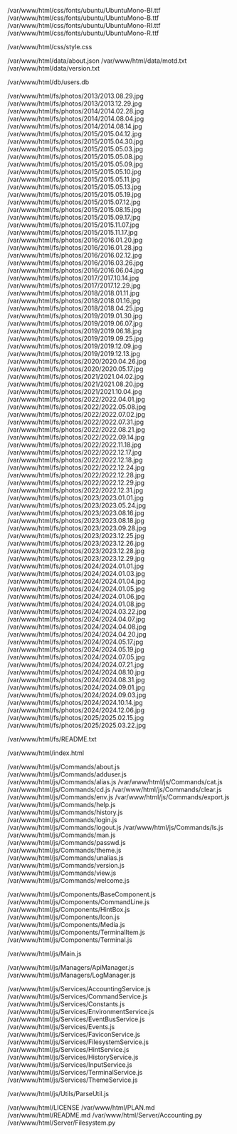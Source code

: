 /var/www/html/css/fonts/ubuntu/UbuntuMono-BI.ttf
/var/www/html/css/fonts/ubuntu/UbuntuMono-B.ttf
/var/www/html/css/fonts/ubuntu/UbuntuMono-RI.ttf
/var/www/html/css/fonts/ubuntu/UbuntuMono-R.ttf

/var/www/html/css/style.css

/var/www/html/data/about.json
/var/www/html/data/motd.txt
/var/www/html/data/version.txt

/var/www/html/db/users.db

/var/www/html/fs/photos/2013/2013.08.29.jpg
/var/www/html/fs/photos/2013/2013.12.29.jpg
/var/www/html/fs/photos/2014/2014.02.28.jpg
/var/www/html/fs/photos/2014/2014.08.04.jpg
/var/www/html/fs/photos/2014/2014.08.14.jpg
/var/www/html/fs/photos/2015/2015.04.12.jpg
/var/www/html/fs/photos/2015/2015.04.30.jpg
/var/www/html/fs/photos/2015/2015.05.03.jpg
/var/www/html/fs/photos/2015/2015.05.08.jpg
/var/www/html/fs/photos/2015/2015.05.09.jpg
/var/www/html/fs/photos/2015/2015.05.10.jpg
/var/www/html/fs/photos/2015/2015.05.11.jpg
/var/www/html/fs/photos/2015/2015.05.13.jpg
/var/www/html/fs/photos/2015/2015.05.19.jpg
/var/www/html/fs/photos/2015/2015.07.12.jpg
/var/www/html/fs/photos/2015/2015.08.15.jpg
/var/www/html/fs/photos/2015/2015.09.17.jpg
/var/www/html/fs/photos/2015/2015.11.07.jpg
/var/www/html/fs/photos/2015/2015.11.17.jpg
/var/www/html/fs/photos/2016/2016.01.20.jpg
/var/www/html/fs/photos/2016/2016.01.28.jpg
/var/www/html/fs/photos/2016/2016.02.12.jpg
/var/www/html/fs/photos/2016/2016.03.26.jpg
/var/www/html/fs/photos/2016/2016.06.04.jpg
/var/www/html/fs/photos/2017/2017.10.14.jpg
/var/www/html/fs/photos/2017/2017.12.29.jpg
/var/www/html/fs/photos/2018/2018.01.11.jpg
/var/www/html/fs/photos/2018/2018.01.16.jpg
/var/www/html/fs/photos/2018/2018.04.25.jpg
/var/www/html/fs/photos/2019/2019.01.30.jpg
/var/www/html/fs/photos/2019/2019.06.07.jpg
/var/www/html/fs/photos/2019/2019.06.18.jpg
/var/www/html/fs/photos/2019/2019.09.25.jpg
/var/www/html/fs/photos/2019/2019.12.09.jpg
/var/www/html/fs/photos/2019/2019.12.13.jpg
/var/www/html/fs/photos/2020/2020.04.26.jpg
/var/www/html/fs/photos/2020/2020.05.17.jpg
/var/www/html/fs/photos/2021/2021.04.02.jpg
/var/www/html/fs/photos/2021/2021.08.20.jpg
/var/www/html/fs/photos/2021/2021.10.04.jpg
/var/www/html/fs/photos/2022/2022.04.01.jpg
/var/www/html/fs/photos/2022/2022.05.08.jpg
/var/www/html/fs/photos/2022/2022.07.02.jpg
/var/www/html/fs/photos/2022/2022.07.31.jpg
/var/www/html/fs/photos/2022/2022.08.21.jpg
/var/www/html/fs/photos/2022/2022.09.14.jpg
/var/www/html/fs/photos/2022/2022.11.18.jpg
/var/www/html/fs/photos/2022/2022.12.17.jpg
/var/www/html/fs/photos/2022/2022.12.18.jpg
/var/www/html/fs/photos/2022/2022.12.24.jpg
/var/www/html/fs/photos/2022/2022.12.28.jpg
/var/www/html/fs/photos/2022/2022.12.29.jpg
/var/www/html/fs/photos/2022/2022.12.31.jpg
/var/www/html/fs/photos/2023/2023.01.01.jpg
/var/www/html/fs/photos/2023/2023.05.24.jpg
/var/www/html/fs/photos/2023/2023.08.16.jpg
/var/www/html/fs/photos/2023/2023.08.18.jpg
/var/www/html/fs/photos/2023/2023.09.28.jpg
/var/www/html/fs/photos/2023/2023.12.25.jpg
/var/www/html/fs/photos/2023/2023.12.26.jpg
/var/www/html/fs/photos/2023/2023.12.28.jpg
/var/www/html/fs/photos/2023/2023.12.29.jpg
/var/www/html/fs/photos/2024/2024.01.01.jpg
/var/www/html/fs/photos/2024/2024.01.03.jpg
/var/www/html/fs/photos/2024/2024.01.04.jpg
/var/www/html/fs/photos/2024/2024.01.05.jpg
/var/www/html/fs/photos/2024/2024.01.06.jpg
/var/www/html/fs/photos/2024/2024.01.08.jpg
/var/www/html/fs/photos/2024/2024.03.22.jpg
/var/www/html/fs/photos/2024/2024.04.07.jpg
/var/www/html/fs/photos/2024/2024.04.08.jpg
/var/www/html/fs/photos/2024/2024.04.20.jpg
/var/www/html/fs/photos/2024/2024.05.17.jpg
/var/www/html/fs/photos/2024/2024.05.19.jpg
/var/www/html/fs/photos/2024/2024.07.05.jpg
/var/www/html/fs/photos/2024/2024.07.21.jpg
/var/www/html/fs/photos/2024/2024.08.10.jpg
/var/www/html/fs/photos/2024/2024.08.31.jpg
/var/www/html/fs/photos/2024/2024.09.01.jpg
/var/www/html/fs/photos/2024/2024.09.03.jpg
/var/www/html/fs/photos/2024/2024.10.14.jpg
/var/www/html/fs/photos/2024/2024.12.06.jpg
/var/www/html/fs/photos/2025/2025.02.15.jpg
/var/www/html/fs/photos/2025/2025.03.22.jpg

/var/www/html/fs/README.txt

/var/www/html/index.html

/var/www/html/js/Commands/about.js
/var/www/html/js/Commands/adduser.js
/var/www/html/js/Commands/alias.js
/var/www/html/js/Commands/cat.js
/var/www/html/js/Commands/cd.js
/var/www/html/js/Commands/clear.js
/var/www/html/js/Commands/env.js
/var/www/html/js/Commands/export.js
/var/www/html/js/Commands/help.js
/var/www/html/js/Commands/history.js
/var/www/html/js/Commands/login.js
/var/www/html/js/Commands/logout.js
/var/www/html/js/Commands/ls.js
/var/www/html/js/Commands/man.js
/var/www/html/js/Commands/passwd.js
/var/www/html/js/Commands/theme.js
/var/www/html/js/Commands/unalias.js
/var/www/html/js/Commands/version.js
/var/www/html/js/Commands/view.js
/var/www/html/js/Commands/welcome.js

/var/www/html/js/Components/BaseComponent.js
/var/www/html/js/Components/CommandLine.js
/var/www/html/js/Components/HintBox.js
/var/www/html/js/Components/Icon.js
/var/www/html/js/Components/Media.js
/var/www/html/js/Components/TerminalItem.js
/var/www/html/js/Components/Terminal.js

/var/www/html/js/Main.js

/var/www/html/js/Managers/ApiManager.js
/var/www/html/js/Managers/LogManager.js

/var/www/html/js/Services/AccountingService.js
/var/www/html/js/Services/CommandService.js
/var/www/html/js/Services/Constants.js
/var/www/html/js/Services/EnvironmentService.js
/var/www/html/js/Services/EventBusService.js
/var/www/html/js/Services/Events.js
/var/www/html/js/Services/FaviconService.js
/var/www/html/js/Services/FilesystemService.js
/var/www/html/js/Services/HintService.js
/var/www/html/js/Services/HistoryService.js
/var/www/html/js/Services/InputService.js
/var/www/html/js/Services/TerminalService.js
/var/www/html/js/Services/ThemeService.js

/var/www/html/js/Utils/ParseUtil.js

/var/www/html/LICENSE
/var/www/html/PLAN.md
/var/www/html/README.md
/var/www/html/Server/Accounting.py
/var/www/html/Server/Filesystem.py